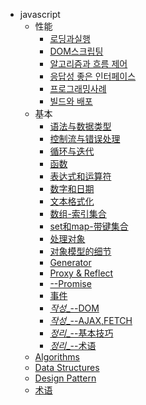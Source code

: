 * javascript
  - 性能
    * [로딩과실행](javascript/performance/01.md)
    * [DOM스크립팅](javascript/performance/02.md)
    * [알고리즘과 흐름 제어](javascript/performance/03.md)
    * [응답성 좋은 인터페이스](javascript/performance/04.md)
    * [프로그래밍사례](javascript/performance/05.md)
    * [빌드와 배포](javascript/performance/06.md)
  - 基本
    * [语法与数据类型](javascript/basic/01.md)
    * [控制流与错误处理](javascript/basic/02.md)
    * [循环与迭代](javascript/basic/03.md)
    * [函数](javascript/basic/04.md)
    * [表达式和运算符](javascript/basic/05.md)
    * [数字和日期](javascript/basic/06.md)
    * [文本格式化](javascript/basic/07.md)
    * [数组-索引集合](javascript/basic/08.md)
    * [set和map-带键集合](javascript/basic/09.md)
    * [处理对象](javascript/basic/10.md)
    * [对象模型的细节](javascript/basic/11.md)
    * [Generator](javascript/basic/12.md)
    * [Proxy & Reflect](javascript/basic/13.md)
    * [--Promise](javascript/basic/14.md)
    * [事件](javascript/basic/15.md)
    * [_작성__--DOM](javascript/basic/16.md)
    * [_작성__--AJAX,FETCH](javascript/basic/17.md)
    * [_정리__--基本技巧](javascript/basic/91.md)
    * [_정리__--术语](javascript/basic/92.md)
  - [Algorithms](javascript/algorithms/01.md)
  - [Data Structures](javascript/structures/01.md)
  - [Design Pattern](javascript/patten/creational/01.md)
  - [术语](javascript/term.md)